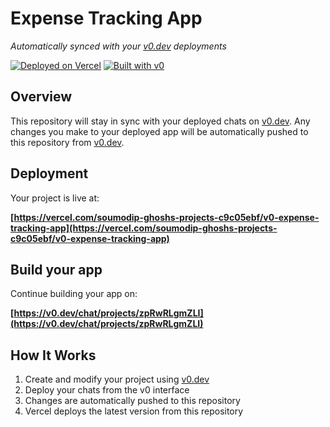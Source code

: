 # Expense Tracking App

*Automatically synced with your [v0.dev](https://v0.dev) deployments*

[![Deployed on Vercel](https://img.shields.io/badge/Deployed%20on-Vercel-black?style=for-the-badge&logo=vercel)](https://vercel.com/soumodip-ghoshs-projects-c9c05ebf/v0-expense-tracking-app)
[![Built with v0](https://img.shields.io/badge/Built%20with-v0.dev-black?style=for-the-badge)](https://v0.dev/chat/projects/zpRwRLgmZLI)

## Overview

This repository will stay in sync with your deployed chats on [v0.dev](https://v0.dev).
Any changes you make to your deployed app will be automatically pushed to this repository from [v0.dev](https://v0.dev).

## Deployment

Your project is live at:

**[https://vercel.com/soumodip-ghoshs-projects-c9c05ebf/v0-expense-tracking-app](https://vercel.com/soumodip-ghoshs-projects-c9c05ebf/v0-expense-tracking-app)**

## Build your app

Continue building your app on:

**[https://v0.dev/chat/projects/zpRwRLgmZLI](https://v0.dev/chat/projects/zpRwRLgmZLI)**

## How It Works

1. Create and modify your project using [v0.dev](https://v0.dev)
2. Deploy your chats from the v0 interface
3. Changes are automatically pushed to this repository
4. Vercel deploys the latest version from this repository